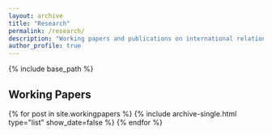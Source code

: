 ```yaml
---
layout: archive
title: "Research"
permalink: /research/
description: "Working papers and publications on international relations, conflict, authoritarian politics, political elites, and applications of large language models (LLMs) in social science."
author_profile: true
---
```


{% include base_path %}

## Working Papers
{% for post in site.workingpapers %}
  {% include archive-single.html type="list" show_date=false %}
{% endfor %}

